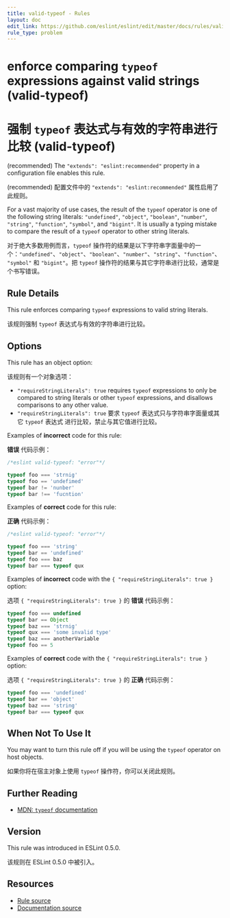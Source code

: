 ```yaml
---
title: valid-typeof - Rules
layout: doc
edit_link: https://github.com/eslint/eslint/edit/master/docs/rules/valid-typeof.md
rule_type: problem
---
```


<!-- Note: No pull requests accepted for this file. See README.md in the root directory for details. -->

# enforce comparing `typeof` expressions against valid strings (valid-typeof)

# 强制 `typeof` 表达式与有效的字符串进行比较 (valid-typeof)

(recommended) The `"extends": "eslint:recommended"` property in a configuration file enables this rule.

(recommended) 配置文件中的 `"extends": "eslint:recommended"` 属性启用了此规则。

For a vast majority of use cases, the result of the `typeof` operator is one of the following string literals: `"undefined"`, `"object"`, `"boolean"`, `"number"`, `"string"`, `"function"`, `"symbol"`, and `"bigint"`. It is usually a typing mistake to compare the result of a `typeof` operator to other string literals.

对于绝大多数用例而言，`typeof` 操作符的结果是以下字符串字面量中的一个：`"undefined"`、`"object"`、`"boolean"`、`"number"`、`"string"`、`"function"`、`"symbol"` 和 `"bigint"`。把 `typeof` 操作符的结果与其它字符串进行比较，通常是个书写错误。

## Rule Details

This rule enforces comparing `typeof` expressions to valid string literals.

该规则强制 `typeof` 表达式与有效的字符串进行比较。

## Options

This rule has an object option:

该规则有一个对象选项：

- `"requireStringLiterals": true` requires `typeof` expressions to only be compared to string literals or other `typeof` expressions, and disallows comparisons to any other value.
- `"requireStringLiterals": true` 要求 `typeof` 表达式只与字符串字面量或其它 `typeof` 表达式 进行比较，禁止与其它值进行比较。

Examples of **incorrect** code for this rule:

**错误** 代码示例：

```js
/*eslint valid-typeof: "error"*/

typeof foo === 'strnig'
typeof foo == 'undefimed'
typeof bar != 'nunber'
typeof bar !== 'fucntion'
```

Examples of **correct** code for this rule:

**正确** 代码示例：

```js
/*eslint valid-typeof: "error"*/

typeof foo === 'string'
typeof bar == 'undefined'
typeof foo === baz
typeof bar === typeof qux
```

Examples of **incorrect** code with the `{ "requireStringLiterals": true }` option:

选项 `{ "requireStringLiterals": true }` 的 **错误** 代码示例：

```js
typeof foo === undefined
typeof bar == Object
typeof baz === 'strnig'
typeof qux === 'some invalid type'
typeof baz === anotherVariable
typeof foo == 5
```

Examples of **correct** code with the `{ "requireStringLiterals": true }` option:

选项 `{ "requireStringLiterals": true }` 的 **正确** 代码示例：

```js
typeof foo === 'undefined'
typeof bar == 'object'
typeof baz === 'string'
typeof bar === typeof qux
```

## When Not To Use It

You may want to turn this rule off if you will be using the `typeof` operator on host objects.

如果你将在宿主对象上使用 `typeof` 操作符，你可以关闭此规则。

## Further Reading

- [MDN: `typeof` documentation](https://developer.mozilla.org/en-US/docs/Web/JavaScript/Reference/Operators/typeof)

## Version

This rule was introduced in ESLint 0.5.0.

该规则在 ESLint 0.5.0 中被引入。

## Resources

- [Rule source](https://github.com/eslint/eslint/tree/master/lib/rules/valid-typeof.js)
- [Documentation source](https://github.com/eslint/eslint/tree/master/docs/rules/valid-typeof.md)
